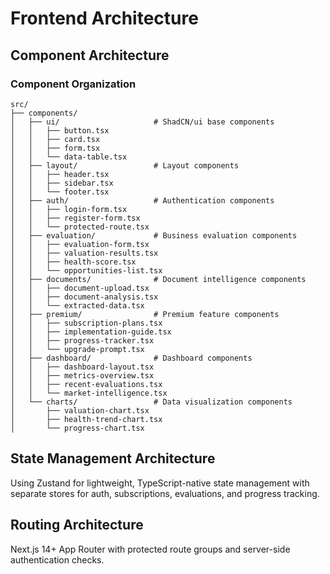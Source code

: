 # Frontend Architecture

## Component Architecture

### Component Organization

```text
src/
├── components/
│   ├── ui/                     # ShadCN/ui base components
│   │   ├── button.tsx
│   │   ├── card.tsx
│   │   ├── form.tsx
│   │   └── data-table.tsx
│   ├── layout/                 # Layout components
│   │   ├── header.tsx
│   │   ├── sidebar.tsx
│   │   └── footer.tsx
│   ├── auth/                   # Authentication components
│   │   ├── login-form.tsx
│   │   ├── register-form.tsx
│   │   └── protected-route.tsx
│   ├── evaluation/             # Business evaluation components
│   │   ├── evaluation-form.tsx
│   │   ├── valuation-results.tsx
│   │   ├── health-score.tsx
│   │   └── opportunities-list.tsx
│   ├── documents/              # Document intelligence components
│   │   ├── document-upload.tsx
│   │   ├── document-analysis.tsx
│   │   └── extracted-data.tsx
│   ├── premium/                # Premium feature components
│   │   ├── subscription-plans.tsx
│   │   ├── implementation-guide.tsx
│   │   ├── progress-tracker.tsx
│   │   └── upgrade-prompt.tsx
│   ├── dashboard/              # Dashboard components
│   │   ├── dashboard-layout.tsx
│   │   ├── metrics-overview.tsx
│   │   ├── recent-evaluations.tsx
│   │   └── market-intelligence.tsx
│   └── charts/                 # Data visualization components
│       ├── valuation-chart.tsx
│       ├── health-trend-chart.tsx
│       └── progress-chart.tsx
```

## State Management Architecture

Using Zustand for lightweight, TypeScript-native state management with separate stores for auth, subscriptions, evaluations, and progress tracking.

## Routing Architecture

Next.js 14+ App Router with protected route groups and server-side authentication checks.
